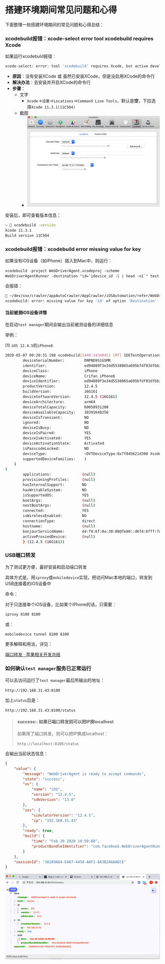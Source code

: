 # 搭建环境期间常见问题和心得

下面整理一些搭建环境期间的常见问题和心得总结：

### xcodebuild报错：xcode-select error tool xcodebuild requires Xcode

如果运行xcodebuld报错：

```bash
xcode-select: error: tool 'xcodebuild' requires Xcode, but active developer directory '/Library/Developer/CommandLineTools' is a command line tools instance
```

* **原因**：没有安装XCode 或 虽然已安装XCode，但是没启用XCode的命令行
* **解决办法**：去安装并开启XCode的命令行
* **步骤**：
    * 文字
      * `Xcode`->`设置`->`Locations`->`Command Line Tools`，默认是**空**，下拉选择`Xcode 11.3.1(11C504)`
    * 截图
      * ![xcode_locations_command_line_tools](../assets/img/xcode_locations_command_line_tools.png)

安装后，即可查看版本信息：

```bash
~  xcodebuild -version
Xcode 11.3.1
Build version 11C504
```

### xcodebuild报错：xcodebuild error missing value for key

如果没有iOS设备（如iPhone）插入到Mac中，则运行：

```xcodebuild -project WebDriverAgent.xcodeproj -scheme WebDriverAgentRunner -destination "id=`idevice_id -l | head -n1`" test```

会报错：

```bash
 ~/dev/xxx/crawler/appAutoCrawler/AppCrawler/iOSAutomation/refer/WebDriverAgent   master ●  xcodebuild -project WebDriverAgent.xcodeproj -scheme WebDriverAgentRunner -destination "id=`idevice_id -l | head -n1`" test
xcodebuild: error: missing value for key 'id' of option 'Destination'
```

#### 当前被测iOS设备详情

在启动`test manager`期间会输出当前被测设备的详细信息

举例：

(1) `iOS 12.4.5`的`iPhone6`

```bash
2020-05-07 09:20:31.198 xcodebuild[2440:2434041] [MT] IDETestOperationsObserverDebug: (B7957682-E70F-46C7-86C2-53AEE7C8993D) Beginning test session WebDriverAgentRunner-B7957682-E70F-46C7-86C2-53AEE7C8993D at 2020-05-07 09:20:31.194 with Xcode 11C504 on target 📱<DVTiOSDevice (0x7f8456759e30), Crifan iPhone6, iPhone, 12.4.5 (16G161), ed94089f3e34d5538065a695bfdf03dfbb3c5579> {
        deviceSerialNumber:         DNPND9S1G5MR
        identifier:                 ed94089f3e34d5538065a695bfdf03dfbb3c5579
        deviceClass:                iPhone
        deviceName:                 Crifan iPhone6
        deviceIdentifier:           ed94089f3e34d5538065a695bfdf03dfbb3c5579
        productVersion:             12.4.5
        buildVersion:               16G161
        deviceSoftwareVersion:      12.4.5 (16G161)
        deviceArchitecture:         arm64
        deviceTotalCapacity:        60058931200
        deviceAvailableCapacity:    38391648256
        deviceIsTransient:          NO
        ignored:                    NO
        deviceIsBusy:               NO
        deviceIsPaired:             YES
        deviceIsActivated:          YES
        deviceActivationState:      Activated
        isPasscodeLocked:           NO
        deviceType:                 <DVTDeviceType:0x7f845621d390 Xcode.DeviceType.iPhone>
        supportedDeviceFamilies:    (
    1
)
        applications:              (null)
        provisioningProfiles:      (null)
        hasInternalSupport:        NO
        hasWritableSystem:         NO
        isSupportedOS:             YES
        bootArgs:                  (null)
        nextBootArgs:              (null)
        connected:                 YES
        isWirelessEnabled:         NO
        connectionType:            direct
        hostname:                  (null)
        bonjourServiceName:        d4:f4:6f:0a:30:80@fe80::d6f4:6fff:fe0a:3080._apple-mobdev2._tcp.local.
        activeProxiedDevice:       (null)
        } (12.4.5 (16G161))
```

### USB端口转发

为了测试更方便，最好安装和启动端口转发

具体方式是，用`iproxy`或`mobiledevice`实现，把访问Mac本地的端口，转发到USB连接着的iOS设备中

命令：

对于只连接单个iOS设备，比如某个iPhone的话，只需要：

```bash
iproxy 8100 8100
```

或：

```bash
mobiledevice tunnel 8100 8100
```

更多解释和用法，详见：

[端口转发 · 苹果相关开发总结](https://book.crifan.com/books/apple_develop_summary/website/desktop/port_forward.html)

### 如何确认`test manager`服务已正常运行

可以去访问运行了`test manager`最后所输出的地址：

`http://192.168.31.43:8100`

加上`status`后是：

`http://192.168.31.43:8100/status`

> #### success:: 如果已端口转发则可以把IP换localhost
> 
> 如果用了端口转发，则可以把IP换成localhost：
> 
> `http://localhost:8100/status`

会输出当前状态信息：

```json
{
    "value": {
        "message": "WebDriverAgent is ready to accept commands",
        "state": "success",
        "os": {
            "name": "iOS",
            "version": "12.4.5",
            "sdkVersion": "13.0"
        },
        "ios": {
            "simulatorVersion": "12.4.5",
            "ip": "192.168.31.43"
        },
        "ready": true,
        "build": {
            "time": "Feb 20 2020 10:50:08",
            "productBundleIdentifier": "com.facebook.WebDriverAgentRunner"
        }
    },
    "sessionId": "38289A64-E467-4458-A0F1-8A3B2A6AAECE"
}
```

![wda_status_response](../assets/img/wda_status_response.png)
